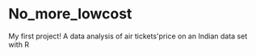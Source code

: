 # No_more_lowcost
My first project! A data analysis of air tickets'price on an Indian data set with R
